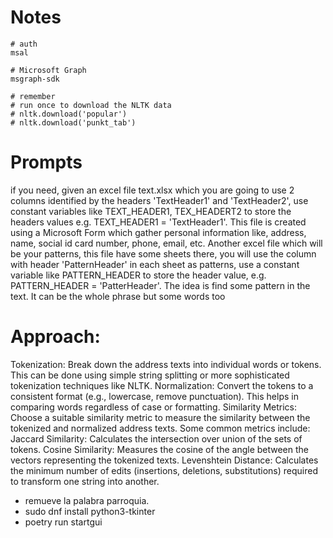 # Notes
```
# auth
msal

# Microsoft Graph
msgraph-sdk

# remember
# run once to download the NLTK data
# nltk.download('popular')
# nltk.download('punkt_tab')

```

# Prompts

if you need, given an excel file text.xlsx which you are going to use 2 columns  identified by the headers 'TextHeader1' and 'TextHeader2', use constant variables like TEXT_HEADER1, TEX_HEADERT2 to store the headers values e.g. TEXT_HEADER1 = 'TextHeader1'. This file is created using a Microsoft Form which gather personal information like, address, name, social id card number, phone, email, etc. Another excel file which will be your patterns, this file have some sheets there, you will use the column with header 'PatternHeader' in each sheet as patterns, use a constant variable like PATTERN_HEADER to store the header value, e.g. PATTERN_HEADER = 'PatterHeader'. The idea is find some pattern in the text. It can be the whole phrase but some words too

# Approach:

Tokenization: Break down the address texts into individual words or tokens. This can be done using simple string splitting or more sophisticated tokenization techniques like NLTK.
Normalization: Convert the tokens to a consistent format (e.g., lowercase, remove punctuation). This helps in comparing words regardless of case or formatting.
Similarity Metrics: Choose a suitable similarity metric to measure the similarity between the tokenized and normalized address texts. Some common metrics include:
Jaccard Similarity: Calculates the intersection over union of the sets of tokens.
Cosine Similarity: Measures the cosine of the angle between the vectors representing the tokenized texts.
Levenshtein Distance: Calculates the minimum number of edits (insertions, deletions, substitutions) required to transform one string into another.

- remueve la palabra parroquia.
- sudo dnf install python3-tkinter
- poetry run startgui
